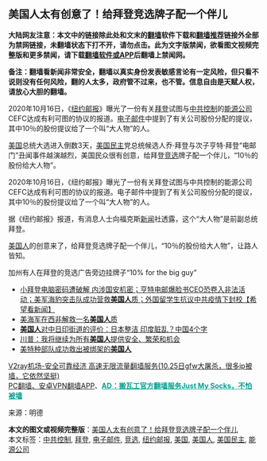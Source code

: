  <h2>美国人太有创意了！给拜登竞选牌子配一个伴儿</h2> <p class="notice"><b>大陆网友注意：本文中的链接除此处和文末的<a href="https://github.com/bannedbook/fanqiang" >翻墙</a>软件下载和<a href="https://github.com/killgcd/justmysocks/blob/master/README.md">翻墙推荐</a>链接外全部为禁网链接，未翻墙状态下打不开，请勿点击。此为文字版禁闻，欲看图文视频完整版和更多禁闻，请下载<a href="https://github.com/bannedbook/fanqiang">翻墙软件或APP</a>后翻墙上禁闻网。</p><p>备注：翻墙看新闻非常安全，翻墙以真实身份发表敏感言论有一定风险，但只看不说则没有任何风险，翻的人太多，政府管不过来，也不管。信息自由是天赋人权，请放心大胆的翻墙。</b></p>  <div class="entry"> <p id="summary">2020年10月16日，《<a href="https://www.bannedbook.org/bnews/tag/%e7%ba%bd%e7%ba%a6%e9%82%ae%e6%8a%a5/" class="st_tag internal_tag" rel="tag" title="标签 纽约邮报 下的日志">纽约邮报</a>》曝光了一份有关<a href="https://www.bannedbook.org/bnews/tag/%e6%8b%9c%e7%99%bb/" class="st_tag internal_tag" rel="tag" title="标签 拜登 下的日志">拜登</a>试图与<a href="https://www.bannedbook.org/bnews/tag/%E4%B8%AD%E5%85%B1%E6%8E%A7%E5%88%B6/" class="st_tag internal_tag" rel="tag" title="标签 中共控制 下的日志">中共控制</a>的<a href="https://www.bannedbook.org/bnews/tag/%E8%83%BD%E6%BA%90%E5%85%AC%E5%8F%B8/" class="st_tag internal_tag" rel="tag" title="标签 能源公司 下的日志">能源公司</a>CEFC达成有利可图的协议的报道。<a href="https://www.bannedbook.org/bnews/tag/%E7%94%B5%E5%AD%90%E9%82%AE%E4%BB%B6/" class="st_tag internal_tag" rel="tag" title="标签 电子邮件 下的日志">电子邮件</a>中提到了有关公司股份分配的提议，其中10％的股份提议给了一个叫“大人物”的人。</p> <p id="conimg"></p> <p><a href="https://www.bannedbook.org/bnews/tag/%e7%be%8e%e5%9b%bd/" class="st_tag internal_tag" rel="tag" title="标签 美国 下的日志">美国</a>总统大选进入倒数3天，<a href="https://www.bannedbook.org/bnews/tag/%e7%be%8e%e5%9b%bd%e6%b0%91%e4%b8%bb/" class="st_tag internal_tag" rel="tag" title="标签 美国民主 下的日志">美国民主</a>党总统候选人乔·拜登与次子亨特·拜登“电邮门”丑闻事件越演越烈，美国民众很有创意，给拜登<a href="https://www.bannedbook.org/bnews/tag/%E7%AB%9E%E9%80%89/" class="st_tag internal_tag" rel="tag" title="标签 竞选 下的日志">竞选</a>牌子配一个伴儿，“10％的股份给大人物”。</p> <p>2020年10月16日，《纽约邮报》曝光了一份有关拜登试图与中共控制的能源公司CEFC达成有利可图的协议的报道。电子邮件中提到了有关公司股份分配的提议，其中10％的股份提议给了一个叫“大人物”的人。</p>  <p>据《纽约邮报》报道，有消息人士向福克斯<span class='wp_keywordlink_affiliate'><a href="https://www.bannedbook.org/" title="新闻">新闻</a></span>社透露，这个“大人物”是前副总统拜登。</p> <p></p> <p><a href="https://www.bannedbook.org/bnews/tag/%E7%BE%8E%E5%9B%BD%E4%BA%BA/" class="st_tag internal_tag" rel="tag" title="标签 美国人 下的日志">美国人</a>的创意来了，给拜登竞选牌子配一个伴儿，“10％的股份给大人物”，让路人皆知。</p> <p></p>  <p></p> <p></p> <p></p> <p>加州有人在拜登的竞选广告旁边挂牌子“10% for the big guy”</p>  <ul class='op-related-articles' title='相关阅读'> <li><a href='https://www.bannedbook.org/bnews/bannedvideo/20201102/1424165.html' target='_blank'>小拜登电脑密码遭破解 内涉国安机密；亨特电邮爆脸书CEO恐卷入非法活动；美军海豹突击队成功营救<b>美国人</b>质；外国留学生抗议中共疫情下封校【希望看新闻】</a></li> <li><a href='https://www.bannedbook.org/bnews/baitai/20201101/1423914.html' target='_blank'>美海军在西非解救一名<b>美国人</b>质</a></li> <li><a href='https://www.bannedbook.org/bnews/funmedia/20201101/1423765.html' target='_blank'><b>美国人</b>对中日印街道的评价：日本整洁 印度脏乱？中国4个字</a></li> <li><a href='https://www.bannedbook.org/bnews/cbnews/20201101/1423675.html' target='_blank'>川普：我将继续为所有<b>美国人</b>提供安全、繁荣和机会</a></li> <li><a href='https://www.bannedbook.org/bnews/worldnews/20201101/1423630.html' target='_blank'>美特种部队成功救出被绑架的<b>美国人</b></a></li> </ul> <p class="texttj"> <a href="https://www.bannedbook.org/forum23/topic22702.html" target="_blank">V2ray机场-安全可靠经济 高速无限流量翻墙服务(10.25日gfw大屠杀，很多ip被墙，它依然坚挺)</a><br/> <a href="https://github.com/bannedbook/fanqiang/wiki/%E7%A6%81%E9%97%BB%E7%BD%91%E5%AE%89%E5%8D%93%E7%BF%BB%E5%A2%99%E6%96%B0%E9%97%BBAPP" target="_blank">PC翻墙、安卓VPN翻墙APP</a>、<span onclick="window.open('https://github.com/killgcd/justmysocks/blob/master/README.md')" style="font-weight:bold;color:#00A191;cursor:pointer;text-decoration:underline;outline:none">AD：搬瓦工官方翻墙服务Just My Socks，不怕被墙</span></p><p> 来源：明德 </p><a name='sharetosocial'></a>       <div><b>本文的图文或视频完整版</b>：<a href='https://www.bannedbook.org/bnews/cnnews/20201102/1424260.html'>美国人太有创意了！给拜登竞选牌子配一个伴儿</a></div>  </div><!--END ENTRY--> <div class="postfooter"> <div>本文标签：<a href="https://www.bannedbook.org/bnews/tag/%E4%B8%AD%E5%85%B1%E6%8E%A7%E5%88%B6/" rel="tag">中共控制</a>, <a href="https://www.bannedbook.org/bnews/tag/%e6%8b%9c%e7%99%bb/" rel="tag">拜登</a>, <a href="https://www.bannedbook.org/bnews/tag/%E7%94%B5%E5%AD%90%E9%82%AE%E4%BB%B6/" rel="tag">电子邮件</a>, <a href="https://www.bannedbook.org/bnews/tag/%E7%AB%9E%E9%80%89/" rel="tag">竞选</a>, <a href="https://www.bannedbook.org/bnews/tag/%e7%ba%bd%e7%ba%a6%e9%82%ae%e6%8a%a5/" rel="tag">纽约邮报</a>, <a href="https://www.bannedbook.org/bnews/tag/%e7%be%8e%e5%9b%bd/" rel="tag">美国</a>, <a href="https://www.bannedbook.org/bnews/tag/%E7%BE%8E%E5%9B%BD%E4%BA%BA/" rel="tag">美国人</a>, <a href="https://www.bannedbook.org/bnews/tag/%e7%be%8e%e5%9b%bd%e6%b0%91%e4%b8%bb/" rel="tag">美国民主</a>, <a href="https://www.bannedbook.org/bnews/tag/%E8%83%BD%E6%BA%90%E5%85%AC%E5%8F%B8/" rel="tag">能源公司</a></div>  </div><!--END POSTFOOTER--> 